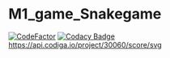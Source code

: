 # M1_game_Snakegame
[![CodeFactor](https://www.codefactor.io/repository/github/konathalasushma/https-github.com-sushmakonathala-m1_snakegame_mygoal/badge)](https://www.codefactor.io/repository/github/konathalasushma/https-github.com-sushmakonathala-m1_snakegame_mygoal)
[![Codacy Badge](https://app.codacy.com/project/badge/Grade/43d622162b734ec7bede47f81306bc9c)](https://www.codacy.com/gh/konathalasushma/https-github.com-Sushmakonathala-M1_Snakegame_mygoal/dashboard?utm_source=github.com&amp;utm_medium=referral&amp;utm_content=konathalasushma/https-github.com-Sushmakonathala-M1_Snakegame_mygoal&amp;utm_campaign=Badge_Grade)
https://api.codiga.io/project/30060/score/svg
